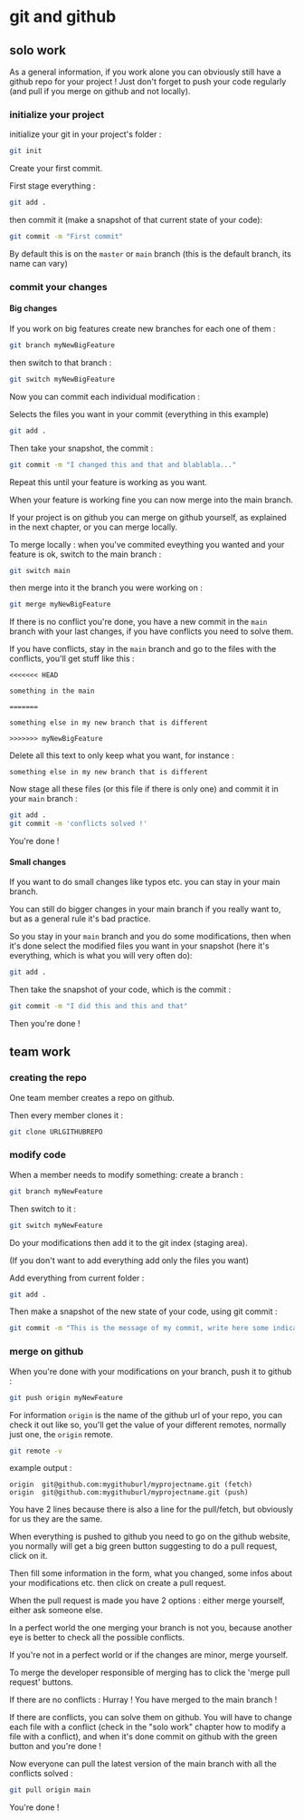 # git and github

## solo work

As a general information, if you work alone you can obviously still have a github repo for your project ! Just don't forget to push your code regularly (and pull if you merge on github and not locally).

### initialize your project

initialize your git in your project's folder :

```bash
git init
```

Create your first commit.

First stage everything :


```bash
git add .
```


then commit it (make a snapshot of that current state of your code):

```bash
git commit -m "First commit"
```

By default this is on the `master` or `main` branch (this is the default branch, its name can vary)


### commit your changes


#### Big changes

If you work on big features create new branches for each one of them :

```bash
git branch myNewBigFeature
```

then switch to that branch :

```bash
git switch myNewBigFeature
```


Now you can commit each individual modification :

Selects the files you want in your commit (everything in this example)
```bash
git add .
```

Then take your snapshot, the commit :

```bash
git commit -m "I changed this and that and blablabla..."
```

Repeat this until your feature is working as you want.

When your feature is working fine you can now merge into the main branch.

If your project is on github you can merge on github yourself, as explained in the next chapter, or you can merge locally.

To merge locally : when you've commited eveything you wanted and your feature is ok, switch to the main branch :


```bash
git switch main
```

then merge into it the branch you were working on :

```bash
git merge myNewBigFeature
```

If there is no conflict you're done, you have a new commit in the `main` branch with your last changes, if you have conflicts you need to solve them.

If you have conflicts, stay in the `main` branch and go to the files with the conflicts, you'll get stuff like this :


```
<<<<<<< HEAD

something in the main

=======

something else in my new branch that is different

>>>>>>> myNewBigFeature
```

Delete all this text to only keep what you want, for instance :

```
something else in my new branch that is different
```

Now stage all these files (or this file if there is only one) and commit it in your `main` branch :

```bash
git add .
git commit -m 'conflicts solved !'
```


You're done !


#### Small changes

If you want to do small changes like typos etc. you can stay in your main branch.

You can still do bigger changes in your main branch if you really want to, but as a general rule it's bad practice.


So you stay in your `main` branch and you do some modifications, then when it's done select the modified files you want in your snapshot (here it's everything, which is what you will very often do):

```bash
git add .
```


Then take the snapshot of your code, which is the commit :

```bash
git commit -m "I did this and this and that"
```

Then you're done !


## team work


### creating the repo

One team member creates a repo on github.

Then every member clones it :

```bash
git clone URLGITHUBREPO
```
### modify code

When a member needs to modify something: create a branch :

```bash
git branch myNewFeature
```
Then switch to it :

```bash
git switch myNewFeature
```

Do your modifications then add it to the git index (staging area).

(If you don't want to add everything add only the files you want)

Add everything from current folder :

```bash
git add .
```

Then make a snapshot of the new state of your code, using git commit :

```bash
git commit -m "This is the message of my commit, write here some indications about what you did"
```



### merge on github

When you're done with your modifications on your branch, push it to github :


```bash
git push origin myNewFeature
```

For information `origin` is the name of the github url of your repo, you can check it out like so, you'll get the value of your different remotes, normally just one, the `origin` remote.

```bash
git remote -v
```
example output :

```
origin	git@github.com:mygithuburl/myprojectname.git (fetch)
origin	git@github.com:mygithuburl/myprojectname.git (push)
```

You have 2 lines because there is also a line for the pull/fetch, but obviously for us they are the same.


When everything is pushed to github you need to go on the github website, you normally will get a big green button suggesting to do a pull request, click on it.


Then fill some information in the form, what you changed, some infos about your modifications etc. then click on create a pull request.

When the pull request is made you have 2 options : either merge yourself, either ask someone else.

In a perfect world the one merging your branch is not you, because another eye is better to check all the possible conflicts.

If you're not in a perfect world or if the changes are minor, merge yourself.

To merge the developer responsible of merging has to click the 'merge pull request' buttons.

If there are no conflicts : Hurray ! You have merged to the main branch !


If there are conflicts, you can solve them on github. You will have to change each file with a conflict (check in the "solo work" chapter how to modify a file with a conflict), and when it's done commit on github with the green button and you're done !

Now everyone can pull the latest version of the main branch with all the conflicts solved :

```bash
git pull origin main
```


You're done !
